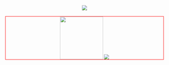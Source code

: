 <h1 align="center"><img src="https://readme-typing-svg.herokuapp.com?lines=%E4%BB%8A%E6%97%A5%E4%BA%8B%EF%BC%8C%E4%BB%8A%E6%97%A5%E6%AF%95;Forever+be+humble&center=true&size=27"></h1>
<div align="center" style="weight:100%; height:137px; border:1px red solid;">
<div style="display:inline-block"> <img height="137px"  src="https://github-readme-stats.vercel.app/api?username=linmuhan&show_icons=true&theme=radical"/></div>
<div style="display:inline-block""><img weight="137px"  src="https://github-readme-stats.vercel.app/api/top-langs/?username=linmuhan&layout=compact&langs_count=6&show_icons=true&theme=radical" /> </div>
</div>
